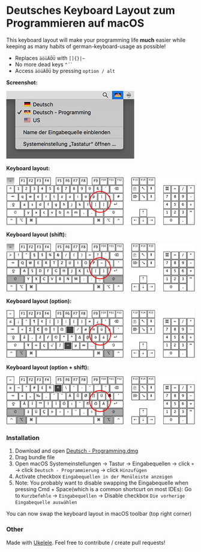 # Deutsches Keyboard Layout zum Programmieren auf macOS

This keyboard layout will make your programming life **much** easier while keeping as many habits of german-keyboard-usage as possible!

- Replaces `äöüÄÖÜ` with `[]{}|~`
- No more dead keys `` ^´` ``
- Access `äöüÄÖÜ` by pressing `option / alt`

**Screenshot:**

![screenshot dropdown](screenshots/dropdown.jpg)

**Keyboard layout:**

![screenshot dropdown](screenshots/layout.jpg)

**Keyboard layout (shift):**

![screenshot dropdown](screenshots/layout-shift.jpg)

**Keyboard layout (option):**

![screenshot dropdown](screenshots/layout-option.jpg)

**Keyboard layout (option + shift):**

![screenshot dropdown](screenshots/layout-option-shift.jpg)


### Installation
1. Download and open [Deutsch - Programming.dmg](https://github.com/MickL/macos-keyboard-layout-german-programming/raw/master/keyboard-layout-german-programming.dmg)
2. Drag bundle file
3. Open macOS Systemeinstellungen -> Tastur -> Eingabequellen -> click `+` -> click `Deutsch - Programmierung` -> click `Hinzufügen`
4. Activate checkbox `Eingabequellen in der Menüleiste anzeigen` 
5. Note: You probably want to disable swapping the Eingabequelle when pressing Cmd + Space(which is a common shortcurt on most IDEs): Go to `Kurzbefehle` -> `Eingabequellen` -> Disable checkbox `Die vorherige Eingabequelle auswählen`

You can now swap the keyboard layout in macOS toolbar (top right corner)

### Other
Made with [Ukelele](https://scripts.sil.org/cms/scripts/page.php?site_id=nrsi&id=ukelele). Feel free to contribute / create pull requests!
